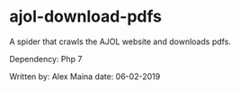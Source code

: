 # ajol-download-pdfs
A spider that crawls the AJOL website and downloads pdfs.

Dependency: Php 7

Written by: Alex Maina
date: 06-02-2019
